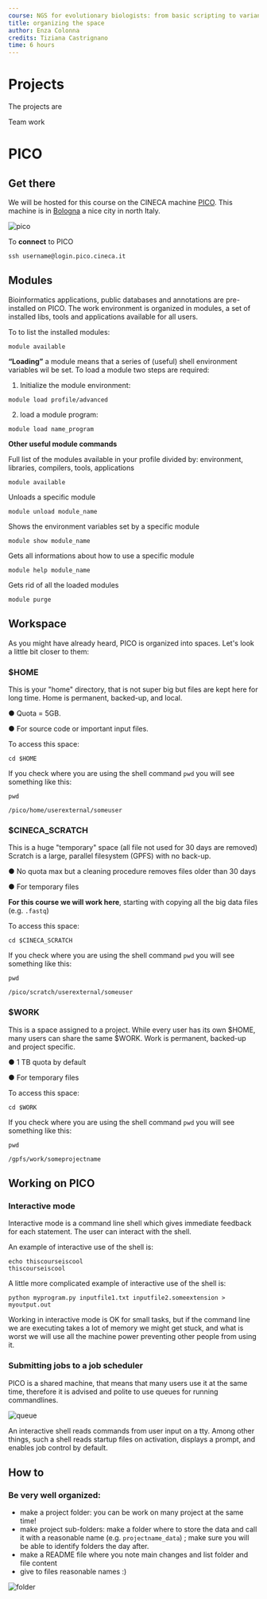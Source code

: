 ```yaml
---
course: NGS for evolutionary biologists: from basic scripting to variant calling
title: organizing the space
author: Enza Colonna
credits: Tiziana Castrignano
time: 6 hours  
---
```


# Projects
The  projects are

Team work


# PICO

## Get there

We will be hosted for this course on the CINECA machine [PICO](http://www.cineca.it/en/news/pico-cineca-new-platform-data-analytics-applications). This machine is in [Bologna](https://en.wikipedia.org/wiki/Bologna) a nice city in north Italy.

![pico](/img/pico.png)


To **connect** to PICO
```
ssh username@login.pico.cineca.it

```

## Modules

Bioinformatics applications, public databases and annotations are pre-installed on PICO.
The work environment is organized in modules, a set of installed libs,
tools and applications available for all users.

To to list the installed modules:

```
module available
```


**“Loading”** a module means that a series of (useful) shell environment variables
wil be set. To load a module two  steps are required:


1. Initialize the module environment:
```
module load profile/advanced
```

2. load a module program:
```
module load name_program
```

**Other useful module commands**

Full list of the modules available in your profile divided by: environment, libraries, compilers, tools, applications
```
module available
```

Unloads a specific module
```
module unload module_name
```

Shows the environment variables set by a specific module
```
module show module_name
```

Gets all informations about how to use a specific module
```
module help module_name
```

Gets rid of all the loaded modules
```
module purge
```


## Workspace

As you might have already heard, PICO is organized into spaces. Let's look a little bit closer to them:  

### $HOME

This is your "home" directory, that is not super big but files are kept here for long time.
Home is permanent, backed-up, and local.

● Quota = 5GB.

● For source code or important input files.

To access this space:

```
cd $HOME
```

If you check where you are using the shell command `pwd` you will see something like this:

```
pwd

/pico/home/userexternal/someuser

```


### $CINECA_SCRATCH

This is a huge "temporary" space (all file not used for 30 days are removed)
Scratch is a large, parallel filesystem (GPFS) with no back-up.

● No quota max but a cleaning procedure removes files older than 30 days

● For temporary files


**For this course we will work here**, starting with copying all the big data files (e.g. `.fastq`)

To access this space:

```
cd $CINECA_SCRATCH
```

If you check where you are using the shell command `pwd` you will see something like this:

```
pwd

/pico/scratch/userexternal/someuser

```


### $WORK

This is a space assigned to a project. While every user has its own $HOME, many users can share the same $WORK.  Work is permanent, backed-up and project specific.

● 1 TB quota by default

● For temporary files

To access this space:
```
cd $WORK
```

If you check where you are using the shell command `pwd` you will see something like this:

```
pwd

/gpfs/work/someprojectname

```
## Working on PICO

### Interactive mode
Interactive mode is a command line shell which gives immediate feedback for each statement. The user can interact with the shell.

An example of  interactive use of the shell is:
```
echo thiscourseiscool
thiscourseiscool

```

A little more complicated example of interactive use of the shell is:
```
python myprogram.py inputfile1.txt inputfile2.someextension > myoutput.out

```
Working in interactive mode is OK for small tasks, but if the command line we are executing  takes a lot of memory we might get stuck, and what is worst we will use all the machine power preventing other people from using it.


### Submitting jobs to a job scheduler

PICO is a shared machine, that means that many users use it at the same time, therefore it is advised and polite to use queues for running commandlines.


![queue](/img/queue.png)




An interactive shell reads commands from user input on a tty. Among other things, such a shell reads startup files on activation, displays a prompt, and enables job control by default.


## How to

### Be very well organized:  

- make a project folder: you can be work on many project at the same time!
- make project sub-folders: make a folder where to store the data and call it with a reasonable name (e.g. `projectname_data`) ; make sure you will be able to identify folders the day after.
- make a README file where you note main changes and list folder and file content
- give to files reasonable names :)

![folder](/img/foldertree.png)
